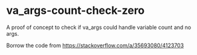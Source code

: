 # va_args-count-check-zero
A proof of concept to check if va_args could handle variable count and no args.

Borrow the code from https://stackoverflow.com/a/35693080/4123703